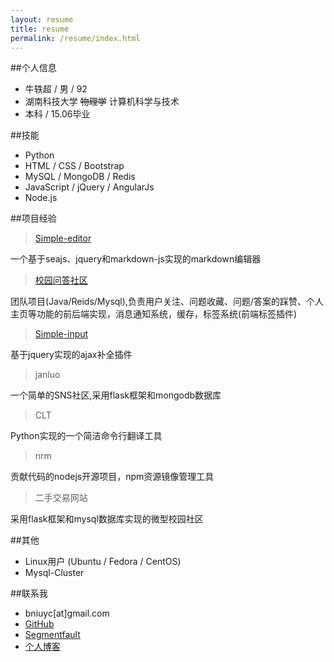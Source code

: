 ```yaml
---
layout: resume
title: resume
permalink: /resume/index.html
---
```


##个人信息
* 牛轶超 / 男 / 92
* 湖南科技大学 <del>物理学</del> 计算机科学与技术
* 本科 / 15.06毕业

##技能
* Python
* HTML / CSS / Bootstrap
* MySQL / MongoDB / Redis
* JavaScript / jQuery / AngularJs
* Node.js

##项目经验
> [Simple-editor](https://github.com/simple-editor)

一个基于seajs、jquery和markdown-js实现的markdown编辑器

> [校园问答社区](http://hnustqa.duapp.com/)

团队项目(Java/Reids/Mysql),负责用户关注、问题收藏、问题/答案的踩赞、个人主页等功能的前后端实现，消息通知系统，缓存，标签系统(前端标签插件)

> [Simple-input](https://github.com/simple-input)

基于jquery实现的ajax补全插件

> janluo

一个简单的SNS社区,采用flask框架和mongodb数据库 

> CLT

Python实现的一个简洁命令行翻译工具

> nrm

贡献代码的nodejs开源项目，npm资源镜像管理工具

> 二手交易网站

采用flask框架和mysql数据库实现的微型校园社区


##其他
* Linux用户 (Ubuntu / Fedora / CentOS)
* Mysql-Cluster
 

##联系我
* bniuyc[at]gmail.com
* <a href="https://github.com/banama"><span class="glyphicon glyphicon-link">GitHub</span></a>
* <a href="http://segmentfault.com/u/banama"><span class="glyphicon glyphicon-link">Segmentfault</span></a>
* <a href="http://banama.github.io"><span class="glyphicon glyphicon-link">个人博客</span></a>
